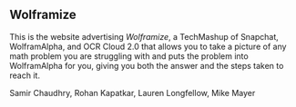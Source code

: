 Wolframize
----------
This is the website advertising *Wolframize*, a TechMashup of Snapchat, WolframAlpha, and OCR Cloud 2.0 that allows you to take a picture of any math problem you are struggling with and puts the problem into WolframAlpha for you, giving you both the answer and the steps taken to reach it.


 Samir Chaudhry, Rohan Kapatkar, Lauren Longfellow, Mike Mayer